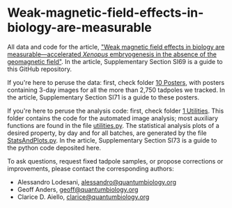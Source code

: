 # Weak-magnetic-field-effects-in-biology-are-measurable
All data and code for the article, ["Weak magnetic field effects in biology are measurable—accelerated _Xenopus_ embryogenesis in the absence of the geomagnetic field"](https://www.google.com). In the article, Supplementary Section SI69 is a guide to this GitHub repository. 

If you're here to peruse the data: first, check folder [10 Posters](https://github.com/Quantum-Biology-Institute/Weak-magnetic-field-effects-in-biology-are-measurable/tree/main/10%20Posters), with posters containing 3-day images for all the more than 2,750 tadpoles we tracked. In the article, Supplementary Section SI71 is a guide to these posters. 

If you're here to peruse the analysis code: first, check folder [1 Utilities](https://github.com/Quantum-Biology-Institute/Weak-magnetic-field-effects-in-biology-are-measurable/tree/main/1%20Utilities). This folder contains the code for the automated image analysis; most auxiliary functions are found in the file [utilities.py](https://github.com/Quantum-Biology-Institute/Weak-magnetic-field-effects-in-biology-are-measurable/blob/main/1%20Utilities/utilities.py). The statistical analysis plots of a desired property, by day and for all batches, are generated by the file [StatsAndPlots.py](https://github.com/Quantum-Biology-Institute/Weak-magnetic-field-effects-in-biology-are-measurable/blob/main/1%20Utilities/StatsAndPlots.py). In the article, Supplementary Section SI73 is a guide to the python code deposited here. 

To ask questions, request fixed tadpole samples, or propose corrections or improvements, please contact the corresponding authors:
* Alessandro Lodesani, [alessandro@quantumbiology.org](mailto:alessandro@quantumbiology.org)
* Geoff Anders, [geoff@quantumbiology.org](mailto:geoff@quantumbiology.org)
* Clarice D. Aiello, [clarice@quantumbiology.org](mailto:clarice@quantumbiology.org)

